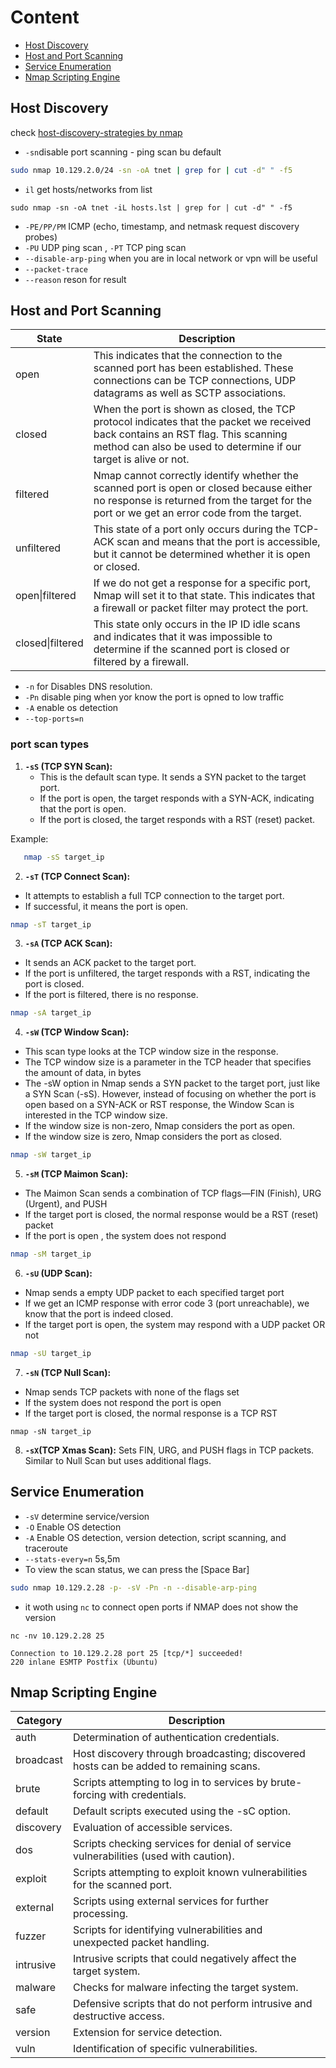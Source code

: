 # Content
- [Host Discovery](#host-discovery)
- [Host and Port Scanning](#host-and-port-scanning)
- [Service Enumeration](#service-enumeration)
- [Nmap Scripting Engine](#nmap-scripting-engine)


## Host Discovery

check [host-discovery-strategies by nmap](https://nmap.org/book/host-discovery-strategies.html)

- `-sn`disable port scanning - ping scan bu default 
```bash
sudo nmap 10.129.2.0/24 -sn -oA tnet | grep for | cut -d" " -f5
```
- `il` get hosts/networks from list 
```
sudo nmap -sn -oA tnet -iL hosts.lst | grep for | cut -d" " -f5
```
- `-PE/PP/PM` ICMP  (echo, timestamp, and netmask request discovery probes)
- `-PU` UDP ping scan , `-PT` TCP ping scan
- `--disable-arp-ping` when you are in local network or vpn will be useful
- `--packet-trace`
- `--reason` reson for result


## Host and Port Scanning

| State            | Description                                                                                                                     |
|------------------|---------------------------------------------------------------------------------------------------------------------------------|
| open             | This indicates that the connection to the scanned port has been established. These connections can be TCP connections, UDP datagrams as well as SCTP associations.  |
| closed           | When the port is shown as closed, the TCP protocol indicates that the packet we received back contains an RST flag. This scanning method can also be used to determine if our target is alive or not.  |
| filtered         | Nmap cannot correctly identify whether the scanned port is open or closed because either no response is returned from the target for the port or we get an error code from the target.  |
| unfiltered       | This state of a port only occurs during the TCP-ACK scan and means that the port is accessible, but it cannot be determined whether it is open or closed.  |
| open\|filtered    | If we do not get a response for a specific port, Nmap will set it to that state. This indicates that a firewall or packet filter may protect the port.  |
| closed\|filtered  | This state only occurs in the IP ID idle scans and indicates that it was impossible to determine if the scanned port is closed or filtered by a firewall.  |


- `-n` for Disables DNS resolution.
- `-Pn` disable ping when yor know the port is opned to low traffic
- `-A` enable os detection
- `--top-ports=n`

### port scan types 

1. **`-sS` (TCP SYN Scan):**
   - This is the default scan type. It sends a SYN packet to the target port.
   - If the port is open, the target responds with a SYN-ACK, indicating that the port is open.
   - If the port is closed, the target responds with a RST (reset) packet.

Example:
```bash
   nmap -sS target_ip
```

2. **`-sT` (TCP Connect Scan):**
- It attempts to establish a full TCP connection to the target port.
- If successful, it means the port is open.
```bash
nmap -sT target_ip
```

3. **`-sA` (TCP ACK Scan):**
- It sends an ACK packet to the target port.
- If the port is unfiltered, the target responds with a RST, indicating the port is closed.
- If the port is filtered, there is no response.
```bash
nmap -sA target_ip
```

4. **`-sW` (TCP Window Scan):**
- This scan type looks at the TCP window size in the response.
- The TCP window size is a parameter in the TCP header that specifies the amount of data, in bytes
- The -sW option in Nmap sends a SYN packet to the target port, just like a SYN Scan (-sS). However, instead of focusing on whether the port is open based on a SYN-ACK or RST response, the Window Scan is interested in the TCP window size.
- If the window size is non-zero, Nmap considers the port as open.
- If the window size is zero, Nmap considers the port as closed.
```bash
nmap -sW target_ip
```

5. **`-sM` (TCP Maimon Scan):**
- The Maimon Scan sends a combination of TCP flags—FIN (Finish), URG (Urgent), and PUSH
- If the target port is closed, the normal response would be a RST (reset) packet
- If the port is open , the system does not respond

```bash
nmap -sM target_ip
```

6. **`-sU` (UDP Scan):**
- Nmap sends a empty UDP packet to each specified target port
- If we get an ICMP response with error code 3 (port unreachable), we know that the port is indeed closed.
- If the target port is open, the system may respond with a UDP packet OR not
```bash
nmap -sU target_ip
```

7. **`-sN` (TCP Null Scan):**
- Nmap sends TCP packets with none of the flags set
- If the system does not respond the port is open
- If the target port is closed, the normal response is a TCP RST
```
nmap -sN target_ip
```

8. **`-sX`(TCP Xmas Scan):**
Sets FIN, URG, and PUSH flags in TCP packets. Similar to Null Scan but uses additional flags.


## Service Enumeration
- `-sV` determine service/version
- `-O` Enable OS detection
- `-A` Enable OS detection, version detection, script scanning, and traceroute
- `--stats-every=n` 5s,5m
- To view the scan status, we can press the [Space Bar]
```bash
sudo nmap 10.129.2.28 -p- -sV -Pn -n --disable-arp-ping
```
- it woth using `nc` to connect open ports if NMAP does not show the version
```
nc -nv 10.129.2.28 25

Connection to 10.129.2.28 port 25 [tcp/*] succeeded!
220 inlane ESMTP Postfix (Ubuntu)
```


## Nmap Scripting Engine

| Category   | Description                                                         |
|------------|---------------------------------------------------------------------|
| auth       | Determination of authentication credentials.                       |
| broadcast  | Host discovery through broadcasting; discovered hosts can be added to remaining scans. |
| brute      | Scripts attempting to log in to services by brute-forcing with credentials. |
| default    | Default scripts executed using the -sC option.                     |
| discovery  | Evaluation of accessible services.                                  |
| dos        | Scripts checking services for denial of service vulnerabilities (used with caution). |
| exploit    | Scripts attempting to exploit known vulnerabilities for the scanned port. |
| external   | Scripts using external services for further processing.             |
| fuzzer     | Scripts for identifying vulnerabilities and unexpected packet handling. |
| intrusive  | Intrusive scripts that could negatively affect the target system.   |
| malware    | Checks for malware infecting the target system.                     |
| safe       | Defensive scripts that do not perform intrusive and destructive access. |
| version    | Extension for service detection.                                    |
| vuln       | Identification of specific vulnerabilities.                        |


